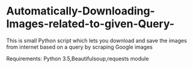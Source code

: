 # Automatically-Downloading-Images-related-to-given-Query-
This is small Python script which lets you download and save the images from internet based on a query by scraping Google images

Requirements: Python 3.5,Beautifulsoup,requests module
